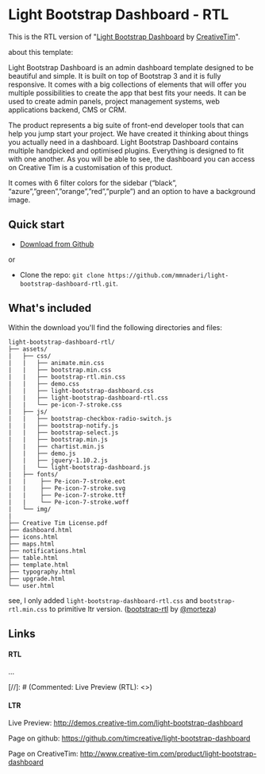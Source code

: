 # Light Bootstrap Dashboard - RTL

This is the RTL version of "[Light Bootstrap Dashboard](https://github.com/timcreative/light-bootstrap-dashboard) by [CreativeTim](http://www.creative-tim.com)".

about this template:

Light Bootstrap Dashboard is an admin dashboard template designed to be beautiful and simple. It is built on top of Bootstrap 3 and it is fully responsive. It comes with a big collections of elements that will offer you multiple possibilities to create the app that best fits your needs. It can be used to create admin panels, project management systems, web applications backend, CMS or CRM.

The product represents a big suite of front-end developer tools that can help you jump start your project. We have created it thinking about things you actually need in a dashboard. Light Bootstrap Dashboard contains multiple handpicked and optimised plugins. Everything is designed to fit with one another. As you will be able to see, the dashboard you can access on Creative Tim is a customisation of this product.

It comes with 6 filter colors for the sidebar (“black”, “azure”,”green”,”orange”,”red”,”purple”) and an option to have a background image.

## Quick start

- [Download from Github](https://github.com/mmnaderi/light-bootstrap-dashboard-rtl/archive/rtl.zip)

or
- Clone the repo: `git clone https://github.com/mmnaderi/light-bootstrap-dashboard-rtl.git`.


## What's included

Within the download you'll find the following directories and files:

```
light-bootstrap-dashboard-rtl/
├── assets/
|   ├── css/
|   |   ├── animate.min.css
|   |   ├── bootstrap.min.css
|   |   ├── bootstrap-rtl.min.css
|   |   ├── demo.css
│   |   ├── light-bootstrap-dashboard.css
|   |   ├── light-bootstrap-dashboard-rtl.css
│   |   └── pe-icon-7-stroke.css
|   ├── js/
|   |   ├── bootstrap-checkbox-radio-switch.js
|   |   ├── bootstrap-notify.js
|   |   ├── bootstrap-select.js
|   |   ├── bootstrap.min.js
│   |   ├── chartist.min.js
│   |   ├── demo.js
│   |   ├── jquery-1.10.2.js
│   |   └── light-bootstrap-dashboard.js
|   ├── fonts/
|   |    ├── Pe-icon-7-stroke.eot
|   |    ├── Pe-icon-7-stroke.svg
|   |    ├── Pe-icon-7-stroke.ttf
|   |    └── Pe-icon-7-stroke.woff
|   └── img/
|
├── Creative Tim License.pdf
├── dashboard.html
├── icons.html
├── maps.html
├── notifications.html
├── table.html
├── template.html
├── typography.html
├── upgrade.html
└── user.html

```

see, I only added `light-bootstrap-dashboard-rtl.css` and `bootstrap-rtl.min.css` to primitive ltr version.
([bootstrap-rtl](https://github.com/morteza/bootstrap-rtl) by [@morteza](https://github.com/morteza))

## Links

#### RTL

...

[//]: # (Commented: Live Preview (RTL): <>)

#### LTR

Live Preview: <http://demos.creative-tim.com/light-bootstrap-dashboard>

Page on github: <https://github.com/timcreative/light-bootstrap-dashboard>

Page on CreativeTim: <http://www.creative-tim.com/product/light-bootstrap-dashboard>
